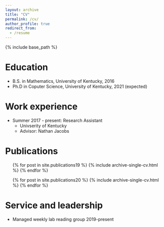 ```yaml
---
layout: archive
title: "CV"
permalink: /cv/
author_profile: true
redirect_from:
  - /resume
---
```


{% include base_path %}

Education
======
* B.S. in Mathematics, University of Kentucky, 2016
* Ph.D in Coputer Science, University of Kentucky, 2021 (expected)

Work experience
======
* Summer 2017 - present: Research Assistant
  * Univserity of Kentucky
  * Advisor: Nathan Jacobs

Publications
======
  <ul>{% for post in site.publications19 %}
    {% include archive-single-cv.html %}
  {% endfor %}</ul>
   <ul>{% for post in site.publications20 %}
    {% include archive-single-cv.html %}
  {% endfor %}</ul>
  
  
Service and leadership
======
* Managed weekly lab reading group 2019-present
